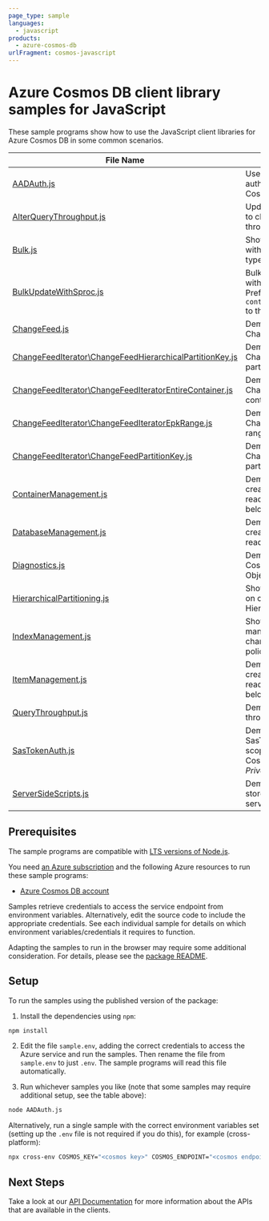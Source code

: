 ```yaml
---
page_type: sample
languages:
  - javascript
products:
  - azure-cosmos-db
urlFragment: cosmos-javascript
---
```


# Azure Cosmos DB client library samples for JavaScript

These sample programs show how to use the JavaScript client libraries for Azure Cosmos DB in some common scenarios.

| **File Name**                                                                                                     | **Description**                                                                                     |
| ----------------------------------------------------------------------------------------------------------------- | --------------------------------------------------------------------------------------------------- |
| [AADAuth.js][aadauth]                                                                                             | Uses AAD credentials to authenticate with the CosmosClient.                                         |
| [AlterQueryThroughput.js][alterquerythroughput]                                                                   | Updates a container offer to change query throughput.                                               |
| [Bulk.js][bulk]                                                                                                   | Shows a simple bulk call with each BulkOperation type.                                              |
| [BulkUpdateWithSproc.js][bulkupdatewithsproc]                                                                     | Bulk Updates documents with a Stored Procedure. Prefer `container.items().bulk()` to this behavior. |
| [ChangeFeed.js][changefeed]                                                                                       | Demonstrates using a ChangeFeed.                                                                    |
| [ChangeFeedIterator\ChangeFeedHierarchicalPartitionKey.js][changefeediterator_changefeedhierarchicalpartitionkey] | Demonstrates using a ChangeFeed for a partition key                                                 |
| [ChangeFeedIterator\ChangeFeedIteratorEntireContainer.js][changefeediterator_changefeediteratorentirecontainer]   | Demonstrates using a ChangeFeed for entire container                                                |
| [ChangeFeedIterator\ChangeFeedIteratorEpkRange.js][changefeediterator_changefeediteratorepkrange]                 | Demonstrates using a ChangeFeed for an epk range                                                    |
| [ChangeFeedIterator\ChangeFeedPartitionKey.js][changefeediterator_changefeedpartitionkey]                         | Demonstrates using a ChangeFeed for a partition key                                                 |
| [ContainerManagement.js][containermanagement]                                                                     | Demonstrates container create, read, delete and reading all containers belonging to a database.     |
| [DatabaseManagement.js][databasemanagement]                                                                       | Demonstrates database create, read, delete and reading all databases.                               |
| [Diagnostics.js][diagnostics]                                                                                     | Demonstrates usage of CosmosDiagnostic Object.                                                      |
| [HierarchicalPartitioning.js][hierarchicalpartitioning]                                                           | Shows various operations on containers with Hierarchical Partitioning.                              |
| [IndexManagement.js][indexmanagement]                                                                             | Shows various ways to manage indexing items or changing container index policies.                   |
| [ItemManagement.js][itemmanagement]                                                                               | Demonstrates item creation, read, delete and reading all items belonging to a container.            |
| [QueryThroughput.js][querythroughput]                                                                             | Demonstrates query throughput scenarios.                                                            |
| [SasTokenAuth.js][sastokenauth]                                                                                   | Demonstrates using SasTokens for granting scoped access to Cosmos resources. _Private feature_      |
| [ServerSideScripts.js][serversidescripts]                                                                         | Demonstrates using stored procedures for server side run functions                                  |

## Prerequisites

The sample programs are compatible with [LTS versions of Node.js](https://github.com/nodejs/release#release-schedule).

You need [an Azure subscription][freesub] and the following Azure resources to run these sample programs:

- [Azure Cosmos DB account][createinstance_azurecosmosdbaccount]

Samples retrieve credentials to access the service endpoint from environment variables. Alternatively, edit the source code to include the appropriate credentials. See each individual sample for details on which environment variables/credentials it requires to function.

Adapting the samples to run in the browser may require some additional consideration. For details, please see the [package README][package].

## Setup

To run the samples using the published version of the package:

1. Install the dependencies using `npm`:

```bash
npm install
```

2. Edit the file `sample.env`, adding the correct credentials to access the Azure service and run the samples. Then rename the file from `sample.env` to just `.env`. The sample programs will read this file automatically.

3. Run whichever samples you like (note that some samples may require additional setup, see the table above):

```bash
node AADAuth.js
```

Alternatively, run a single sample with the correct environment variables set (setting up the `.env` file is not required if you do this), for example (cross-platform):

```bash
npx cross-env COSMOS_KEY="<cosmos key>" COSMOS_ENDPOINT="<cosmos endpoint>" COSMOS_CONTAINER="<cosmos container>" node AADAuth.js
```

## Next Steps

Take a look at our [API Documentation][apiref] for more information about the APIs that are available in the clients.

[aadauth]: https://github.com/Azure/azure-sdk-for-js/blob/main/sdk/cosmosdb/cosmos/samples/v4/javascript/AADAuth.js
[alterquerythroughput]: https://github.com/Azure/azure-sdk-for-js/blob/main/sdk/cosmosdb/cosmos/samples/v4/javascript/AlterQueryThroughput.js
[bulk]: https://github.com/Azure/azure-sdk-for-js/blob/main/sdk/cosmosdb/cosmos/samples/v4/javascript/Bulk.js
[bulkupdatewithsproc]: https://github.com/Azure/azure-sdk-for-js/blob/main/sdk/cosmosdb/cosmos/samples/v4/javascript/BulkUpdateWithSproc.js
[changefeed]: https://github.com/Azure/azure-sdk-for-js/blob/main/sdk/cosmosdb/cosmos/samples/v4/javascript/ChangeFeed.js
[changefeediterator_changefeedhierarchicalpartitionkey]: https://github.com/Azure/azure-sdk-for-js/blob/main/sdk/cosmosdb/cosmos/samples/v4/javascript/ChangeFeedIterator\ChangeFeedHierarchicalPartitionKey.js
[changefeediterator_changefeediteratorentirecontainer]: https://github.com/Azure/azure-sdk-for-js/blob/main/sdk/cosmosdb/cosmos/samples/v4/javascript/ChangeFeedIterator\ChangeFeedIteratorEntireContainer.js
[changefeediterator_changefeediteratorepkrange]: https://github.com/Azure/azure-sdk-for-js/blob/main/sdk/cosmosdb/cosmos/samples/v4/javascript/ChangeFeedIterator\ChangeFeedIteratorEpkRange.js
[changefeediterator_changefeedpartitionkey]: https://github.com/Azure/azure-sdk-for-js/blob/main/sdk/cosmosdb/cosmos/samples/v4/javascript/ChangeFeedIterator\ChangeFeedPartitionKey.js
[containermanagement]: https://github.com/Azure/azure-sdk-for-js/blob/main/sdk/cosmosdb/cosmos/samples/v4/javascript/ContainerManagement.js
[databasemanagement]: https://github.com/Azure/azure-sdk-for-js/blob/main/sdk/cosmosdb/cosmos/samples/v4/javascript/DatabaseManagement.js
[diagnostics]: https://github.com/Azure/azure-sdk-for-js/blob/main/sdk/cosmosdb/cosmos/samples/v4/javascript/Diagnostics.js
[hierarchicalpartitioning]: https://github.com/Azure/azure-sdk-for-js/blob/main/sdk/cosmosdb/cosmos/samples/v4/javascript/HierarchicalPartitioning.js
[indexmanagement]: https://github.com/Azure/azure-sdk-for-js/blob/main/sdk/cosmosdb/cosmos/samples/v4/javascript/IndexManagement.js
[itemmanagement]: https://github.com/Azure/azure-sdk-for-js/blob/main/sdk/cosmosdb/cosmos/samples/v4/javascript/ItemManagement.js
[querythroughput]: https://github.com/Azure/azure-sdk-for-js/blob/main/sdk/cosmosdb/cosmos/samples/v4/javascript/QueryThroughput.js
[sastokenauth]: https://github.com/Azure/azure-sdk-for-js/blob/main/sdk/cosmosdb/cosmos/samples/v4/javascript/SasTokenAuth.js
[serversidescripts]: https://github.com/Azure/azure-sdk-for-js/blob/main/sdk/cosmosdb/cosmos/samples/v4/javascript/ServerSideScripts.js
[apiref]: https://docs.microsoft.com/javascript/api/@azure/cosmos
[freesub]: https://azure.microsoft.com/free/
[createinstance_azurecosmosdbaccount]: https://docs.microsoft.com/azure/cosmos-db/how-to-manage-database-account#create-an-account
[package]: https://github.com/Azure/azure-sdk-for-js/tree/main/sdk/cosmosdb/cosmos/README.md
